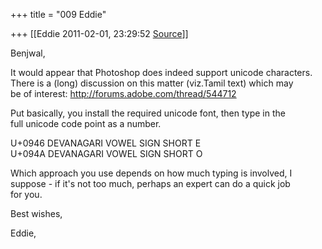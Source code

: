 +++
title = "009 Eddie"

+++
[[Eddie	2011-02-01, 23:29:52 [Source](https://groups.google.com/g/samskrita/c/li_WkUG41F8)]]



Benjwal,  
  
  
It would appear that Photoshop does indeed support unicode characters.  
There is a (long) discussion on this matter (viz.Tamil text) which may  
be of interest: <http://forums.adobe.com/thread/544712>  
  
Put basically, you install the required unicode font, then type in the  
full unicode code point as a number.  
  
U+0946 DEVANAGARI VOWEL SIGN SHORT E  
U+094A DEVANAGARI VOWEL SIGN SHORT O  
  
  
Which approach you use depends on how much typing is involved, I  
suppose - if it's not too much, perhaps an expert can do a quick job  
for you.  
  
Best wishes,  
  
Eddie,  
  
  

